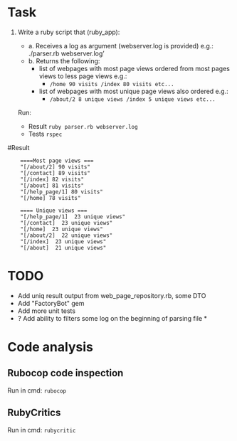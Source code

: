 # Task
1. Write a ruby script that (ruby_app):    
    * a. Receives a log as argument (webserver.log is provided) e.g.: ./parser.rb webserver.log’
    * b. Returns the following:
        * list of webpages with most page views ordered from most pages views to less page views e.g.:
            * `/home 90 visits /index 80 visits etc...` 
        * list of webpages with most unique page views also ordered e.g.:
            * `/about/2 8 unique views /index 5 unique views etc...`

    Run:
     * Result `ruby parser.rb webserver.log`
     * Tests `rspec`
     
#Result
```
    ====Most page views ===
    "[/about/2] 90 visits"
    "[/contact] 89 visits"
    "[/index] 82 visits"
    "[/about] 81 visits"
    "[/help_page/1] 80 visits"
    "[/home] 78 visits"
    
    ==== Unique views ===
    "[/help_page/1]  23 unique views"
    "[/contact]  23 unique views"
    "[/home]  23 unique views"
    "[/about/2]  22 unique views"
    "[/index]  23 unique views"
    "[/about]  21 unique views" 
```
# TODO
* Add uniq result output from web_page_repository.rb, some DTO 
* Add "FactoryBot" gem
* Add more unit tests
* ? Add ability to filters some log on the beginning of parsing file * 


# Code analysis
## Rubocop code inspection

Run in cmd: `rubocop`

## RubyCritics
Run in cmd: `rubycritic`
        
 
